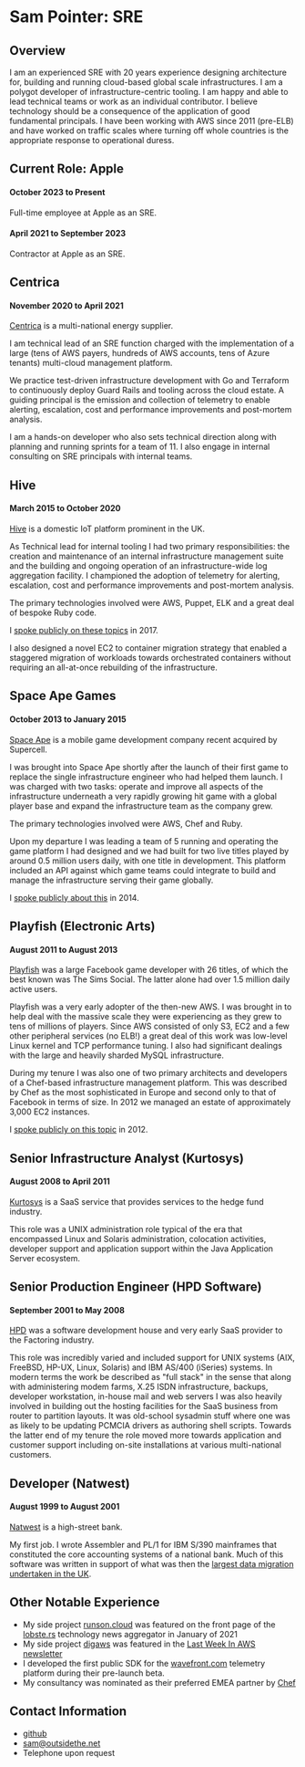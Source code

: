 # Sam Pointer: SRE

## Overview
I am an experienced SRE with 20 years experience designing architecture for, building and running cloud-based global scale infrastructures. I am a polygot developer of infrastructure-centric tooling. I am happy and able to lead technical teams or work as an individual contributor. I believe technology should be a consequence of the application of good fundamental principals. I have been working with AWS since 2011 (pre-ELB) and have worked on traffic scales where turning off whole countries is the appropriate response to operational duress.

## Current Role: Apple
#### October 2023 to Present
Full-time employee at Apple as an SRE.

#### April 2021 to September 2023
Contractor at Apple as an SRE.

## Centrica
#### November 2020 to April 2021
[Centrica](https://www.centrica.com/) is a multi-national energy supplier.

I am technical lead of an SRE function charged with the implementation of a large (tens of AWS payers, hundreds of AWS accounts, tens of Azure tenants) multi-cloud management platform.

We practice test-driven infrastructure development with Go and Terraform to continuously deploy Guard Rails and tooling across the cloud estate. A guiding principal is the emission and collection of telemetry to enable alerting, escalation, cost and performance improvements and post-mortem analysis.

I am a hands-on developer who also sets technical direction along with planning and running sprints for a team of 11. I also engage in internal consulting on SRE principals with internal teams.

## Hive
#### March 2015 to October 2020
[Hive](https://www.hivehome.com/) is a domestic IoT platform prominent in the UK.

As Technical lead for internal tooling I had two primary responsibilities: the creation and maintenance of an internal infrastructure management suite and the building and ongoing operation of an infrastructure-wide log aggregation facility. I championed the adoption of telemetry for alerting, escalation, cost and performance improvements and post-mortem analysis.

The primary technologies involved were AWS, Puppet, ELK and a great deal of bespoke Ruby code.

I [spoke publicly on these topics](https://youtu.be/SpRVKVcUK2w) in 2017.

I also designed a novel EC2 to container migration strategy that enabled a staggered migration of workloads towards orchestrated containers without requiring an all-at-once rebuilding of the infrastructure.

## Space Ape Games
#### October 2013 to January 2015
[Space Ape](https://spaceapegames.com/) is a mobile game development company recent acquired by Supercell.

I was brought into Space Ape shortly after the launch of their first game to replace the single infrastructure engineer who had helped them launch. I was charged with two tasks: operate and improve all aspects of the infrastructure underneath a very rapidly growing hit game with a global player base and expand the infrastructure team as the company grew.

The primary technologies involved were AWS, Chef and Ruby.

Upon my departure I was leading a team of 5 running and operating the game platform I had designed and we had built for two live titles played by around 0.5 million users daily, with one title in development. This platform included an API against which game teams could integrate to build and manage the infrastructure serving their game globally.

I [spoke publicly about this](https://www.youtube.com/watch?v=hoHhuLAtwxg) in 2014.

## Playfish (Electronic Arts)
#### August 2011 to August 2013
[Playfish](https://en.wikipedia.org/wiki/Playfish) was a large Facebook game developer with 26 titles, of which the best known was The Sims Social. The latter alone had over 1.5 million daily active users.

Playfish was a very early adopter of the then-new AWS. I was brought in to help deal with the massive scale they were experiencing as they grew to tens of millions of players. Since AWS consisted of only S3, EC2 and a few other peripheral services (no ELB!) a great deal of this work was low-level Linux kernel and TCP performance tuning. I also had significant dealings with the large and heavily sharded MySQL infrastructure.

During my tenure I was also one of two primary architects and developers of a Chef-based infrastructure management platform. This was described by Chef as the most sophisticated in Europe and second only to that of Facebook in terms of size. In 2012 we managed an estate of approximately 3,000 EC2 instances.

I [spoke publicly on this topic](http://vimeo.com/57861199) in 2012.

## Senior Infrastructure Analyst (Kurtosys)
#### August 2008 to April 2011
[Kurtosys](https://www.kurtosys.com/) is a SaaS service that provides services to the hedge fund industry.

This role was a UNIX administration role typical of the era that encompassed Linux and Solaris administration, colocation activities, developer support and application support within the Java Application Server ecosystem.

## Senior Production Engineer (HPD Software)
#### September 2001 to May 2008
[HPD](https://www.hpdlendscape.com/) was a software development house and very early SaaS provider to the Factoring industry.

This role was incredibly varied and included support for UNIX systems (AIX, FreeBSD, HP-UX, Linux, Solaris) and IBM AS/400 (iSeries) systems. In modern terms the work be described as "full stack" in the sense that along with administering modem farms, X.25 ISDN infrastructure, backups, developer workstation, in-house mail and web servers I was also heavily involved in building out the hosting facilities for the SaaS business from router to partition layouts. It was old-school sysadmin stuff where one was as likely to be updating PCMCIA drivers as authoring shell scripts. Towards the latter end of my tenure the role moved more towards application and customer support including on-site installations at various multi-national customers.


## Developer (Natwest)
#### August 1999 to August 2001
[Natwest](https://personal.natwest.com/) is a high-street bank.

My first job. I wrote Assembler and PL/1 for IBM S/390 mainframes that constituted the core accounting systems of a national bank. Much of this software was written in support of what was then the [largest data migration undertaken in the UK](https://www.finextra.com/newsarticle/7290/rbs-completes-natwest-customer-it-integration).

## Other Notable Experience
* My side project [runson.cloud](https://runson.cloud) was featured on the front page of the [lobste.rs](https://lobste.rs) technology news aggregator in January of 2021
* My side project [digaws](https://github.com/sampointer/digaws) was featured in the [Last Week In AWS newsletter](https://www.lastweekinaws.com/newsletter/some-cloud-shells-take-years-to-form/)
* I developed the first public SDK for the [wavefront.com](https://wavefront.com) telemetry platform during their pre-launch beta.
* My consultancy was nominated as their preferred EMEA partner by [Chef](https://www.chef.io/)

## Contact Information
* [github](https://github.com/sampointer)
* [sam@outsidethe.net](mailto:sam@outsidethe.net)
* Telephone upon request
